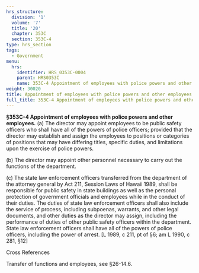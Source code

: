```yaml
---
hrs_structure:
  division: '1'
  volume: '7'
  title: '20'
  chapter: 353C
  section: 353C-4
type: hrs_section
tags:
  - Government
menu:
  hrs:
    identifier: HRS_0353C-0004
    parent: HRS0353C
    name: 353C-4 Appointment of employees with police powers and other employees
weight: 30020
title: Appointment of employees with police powers and other employees
full_title: 353C-4 Appointment of employees with police powers and other employees
---
```

**§353C-4 Appointment of employees with police powers and other employees.** (a) The director may appoint employees to be public safety officers who shall have all of the powers of police officers; provided that the director may establish and assign the employees to positions or categories of positions that may have differing titles, specific duties, and limitations upon the exercise of police powers.

(b) The director may appoint other personnel necessary to carry out the functions of the department.

(c) The state law enforcement officers transferred from the department of the attorney general by Act 211, Session Laws of Hawaii 1989, shall be responsible for public safety in state buildings as well as the personal protection of government officials and employees while in the conduct of their duties. The duties of state law enforcement officers shall also include the service of process, including subpoenas, warrants, and other legal documents, and other duties as the director may assign, including the performance of duties of other public safety officers within the department. State law enforcement officers shall have all of the powers of police officers, including the power of arrest. [L 1989, c 211, pt of §6; am L 1990, c 281, §12]

Cross References

Transfer of functions and employees, see §26-14.6.